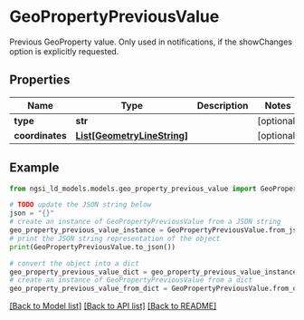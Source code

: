 # GeoPropertyPreviousValue

Previous GeoProperty value. Only used in notifications, if the showChanges  option is explicitly requested. 

## Properties

Name | Type | Description | Notes
------------ | ------------- | ------------- | -------------
**type** | **str** |  | [optional] 
**coordinates** | [**List[GeometryLineString]**](GeometryLineString.md) |  | [optional] 

## Example

```python
from ngsi_ld_models.models.geo_property_previous_value import GeoPropertyPreviousValue

# TODO update the JSON string below
json = "{}"
# create an instance of GeoPropertyPreviousValue from a JSON string
geo_property_previous_value_instance = GeoPropertyPreviousValue.from_json(json)
# print the JSON string representation of the object
print(GeoPropertyPreviousValue.to_json())

# convert the object into a dict
geo_property_previous_value_dict = geo_property_previous_value_instance.to_dict()
# create an instance of GeoPropertyPreviousValue from a dict
geo_property_previous_value_from_dict = GeoPropertyPreviousValue.from_dict(geo_property_previous_value_dict)
```
[[Back to Model list]](../README.md#documentation-for-models) [[Back to API list]](../README.md#documentation-for-api-endpoints) [[Back to README]](../README.md)



